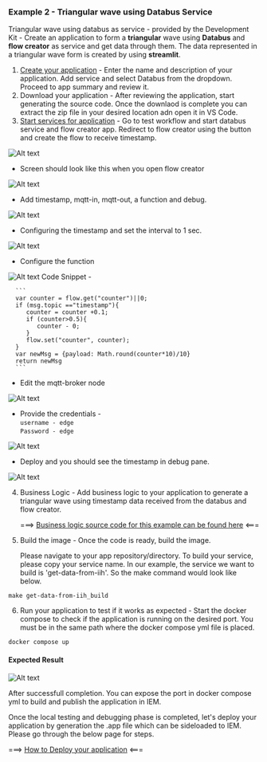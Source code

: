 ### Example 2 - Triangular wave using Databus Service

Triangular wave using databus as service - provided by the Development Kit - Create an application to form a **triangular** wave using **Databus** and **flow creator** as service and get data through them. The data represented in a triangular wave form is created by using **streamlit**.

1. [Create your application](../../001_pages/02_create_app/01-Create-Workflow.md) - Enter the name and description of your application. Add service and select Databus from the dropdown. Proceed to app summary and review it.
2. Download your application - After reviewing the application, start generating the source code. Once the downlaod is complete you can extract the zip file in your desired location adn open it in VS Code.
3. [Start services for application](../../001_pages/03_test_app/02-Test-Workflow.md) - Go to test workflow and start databus service and flow creator app. Redirect to flow creator using the button and create the flow to receive timestamp. 
   
![Alt text](./_graphics/image-5.png)

   - Screen should look like this when you open flow creator
  
   ![Alt text](<./_graphics/databus app flow 1.PNG>)

   - Add timestamp, mqtt-in, mqtt-out, a function and debug.
  
   ![Alt text](./_graphics/image-7.png)

   - Configuring the timestamp and set the interval to 1 sec.
     
   ![Alt text](<./_graphics/databus app flow 3.PNG>)

   - Configure the function 
    
   ![Alt text](./_graphics/image-8.png)
      Code Snippet - 

      ```
      var counter = flow.get("counter")||0;
      if (msg.topic =="timestamp"){
         counter = counter +0.1;
         if (counter>0.5){
            counter - 0;
         }
         flow.set("counter", counter);
      }
      var newMsg = {payload: Math.round(counter*10)/10}
      return newMsg
      ```

   - Edit the mqtt-broker node
    
   ![Alt text](<./_graphics/databus app flow 4.PNG>)

   - Provide the credentials -  <br>
   `username - edge` <br>
                 `Password - edge`

   ![Alt text](<./_graphics/databus app flow 5.PNG>)

   - Deploy and you should see the timestamp in debug pane.
  
   ![Alt text](./_graphics/image-9.png)

4. Business Logic - Add business logic to your application to generate a triangular wave using timestamp data received from the databus and flow creator.

    ===> [Business logic source code for this example can be found here](./002_Example_002_src.md) <===


5. Build the image - Once the code is ready, build the image. 

    Please navigate to your app repository/directory. To build your service, please copy your service name. In our example, the service we want to build is 'get-data-from-iih'. So the make command would look like below.
```
make get-data-from-iih_build
```

6. Run your application to test if it works as expected - Start the docker compose to check if the application is running on the desired port. You must be in the same path where the docker compose yml file is placed.

```
docker compose up
```

#### Expected Result 

![Alt text](./_graphics/image-10.png)

After successfull completion. You can expose the port in docker compose yml to build and publish the application in IEM. 


Once the local testing and debugging phase is completed, let's deploy your application by generation the .app file which can be sideloaded to IEM. Please go through the below page for steps.

===> [How to Deploy your application](../../001_pages/04_deploy_app/03-Deploy-Workflow.md)  <===


